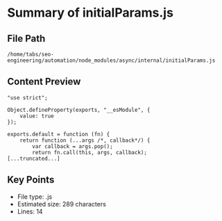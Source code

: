 # Summary of initialParams.js
  
## File Path
`/home/tabs/seo-engineering/automation/node_modules/async/internal/initialParams.js`

## Content Preview
```
"use strict";

Object.defineProperty(exports, "__esModule", {
    value: true
});

exports.default = function (fn) {
    return function (...args /*, callback*/) {
        var callback = args.pop();
        return fn.call(this, args, callback);
[...truncated...]
```

## Key Points
- File type: .js
- Estimated size: 289 characters
- Lines: 14
